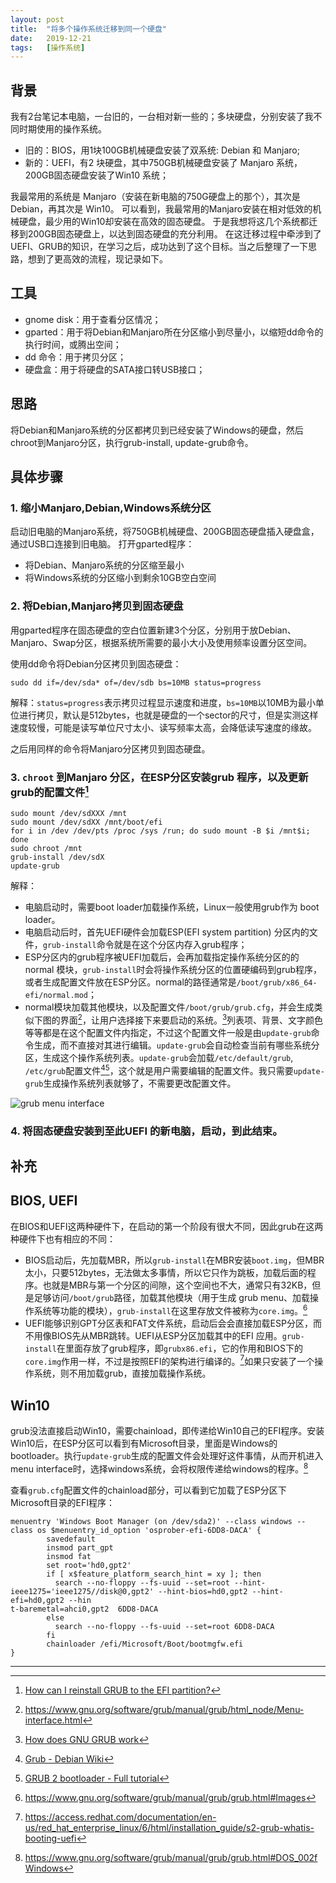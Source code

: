 ```yaml
---
layout: post
title:  "将多个操作系统迁移到同一个硬盘"
date:   2019-12-21
tags:   [操作系统]
---
```


## 背景
我有2台笔记本电脑，一台旧的，一台相对新一些的；多块硬盘，分别安装了我不同时期使用的操作系统。
- 旧的：BIOS，用1块100GB机械硬盘安装了双系统: Debian 和 Manjaro;
- 新的：UEFI，有2 块硬盘，其中750GB机械硬盘安装了 Manjaro 系统，200GB固态硬盘安装了Win10 系统；

我最常用的系统是 Manjaro（安装在新电脑的750G硬盘上的那个），其次是Debian，再其次是 Win10。
可以看到，我最常用的Manjaro安装在相对低效的机械硬盘，最少用的Win10却安装在高效的固态硬盘。
于是我想将这几个系统都迁移到200GB固态硬盘上，以达到固态硬盘的充分利用。
在这迁移过程中牵涉到了UEFI、GRUB的知识，在学习之后，成功达到了这个目标。当之后整理了一下思路，想到了更高效的流程，现记录如下。

## 工具
- gnome disk：用于查看分区情况；
- gparted：用于将Debian和Manjaro所在分区缩小到尽量小，以缩短dd命令的执行时间，或腾出空间；
- dd 命令：用于拷贝分区；
- 硬盘盒：用于将硬盘的SATA接口转USB接口；

## 思路
将Debian和Manjaro系统的分区都拷贝到已经安装了Windows的硬盘，然后chroot到Manjaro分区，执行grub-install, update-grub命令。

## 具体步骤

### 1. 缩小Manjaro,Debian,Windows系统分区
启动旧电脑的Manjaro系统，将750GB机械硬盘、200GB固态硬盘插入硬盘盒，通过USB口连接到旧电脑。
打开gparted程序：
- 将Debian、Manjaro系统的分区缩至最小
- 将Windows系统的分区缩小到剩余10GB空白空间

### 2. 将Debian,Manjaro拷贝到固态硬盘
用gparted程序在固态硬盘的空白位置新建3个分区，分别用于放Debian、Manjaro、Swap分区，根据系统所需要的最小大小及使用频率设置分区空间。


使用dd命令将Debian分区拷贝到固态硬盘：
```
sudo dd if=/dev/sda* of=/dev/sdb bs=10MB status=progress
```
解释：`status=progress`表示拷贝过程显示速度和进度，`bs=10MB`以10MB为最小单位进行拷贝，默认是512bytes，也就是硬盘的一个sector的尺寸，但是实测这样速度较慢，可能是读写单位尺寸太小、读写频率太高，会降低读写速度的缘故。

之后用同样的命令将Manjaro分区拷贝到固态硬盘。

### 3. `chroot` 到Manjaro 分区，在ESP分区安装grub 程序，以及更新grub的配置文件[^1]
```
sudo mount /dev/sdXXX /mnt
sudo mount /dev/sdXX /mnt/boot/efi
for i in /dev /dev/pts /proc /sys /run; do sudo mount -B $i /mnt$i; done
sudo chroot /mnt
grub-install /dev/sdX
update-grub 
```
解释：
- 电脑启动时，需要boot loader加载操作系统，Linux一般使用grub作为 boot loader。
- 电脑启动后时，首先UEFI硬件会加载ESP(EFI system partition) 分区内的文件，`grub-install`命令就是在这个分区内存入grub程序；
- ESP分区内的grub程序被UEFI加载后，会再加载指定操作系统分区的的normal 模块，`grub-install`时会将操作系统分区的位置硬编码到grub程序，或者生成配置文件放在ESP分区。normal的路径通常是`/boot/grub/x86_64-efi/normal.mod`；
- normal模块加载其他模块，以及配置文件`/boot/grub/grub.cfg`，并会生成类似下图的界面[^3]，让用户选择接下来要启动的系统。[^2]列表项、背景、文字颜色等等都是在这个配置文件内指定，不过这个配置文件一般是由`update-grub`命令生成，而不直接对其进行编辑。`update-grub`会自动检查当前有哪些系统分区，生成这个操作系统列表。`update-grub`会加载`/etc/default/grub`, `/etc/grub`配置文件[^4][^5]，这个就是用户需要编辑的配置文件。我只需要`update-grub`生成操作系统列表就够了，不需要更改配置文件。

![grub menu interface](https://forum.manjaro.org/uploads/default/optimized/3X/0/e/0e33a9622f1b71643577695f4836e5ebdefcb1fc_2_668x500.png)

### 4. 将固态硬盘安装到至此UEFI 的新电脑，启动，到此结束。


## 补充
## BIOS, UEFI
在BIOS和UEFI这两种硬件下，在启动的第一个阶段有很大不同，因此grub在这两种硬件下也有相应的不同：
- BIOS启动后，先加载MBR，所以`grub-install`在MBR安装`boot.img`，但MBR太小，只要512bytes，无法做太多事情，所以它只作为跳板，加载后面的程序。也就是MBR与第一个分区的间隙，这个空间也不大，通常只有32KB，但是足够访问`/boot/grub`路径，加载其他模块（用于生成 grub menu、加载操作系统等功能的模块），`grub-install`在这里存放文件被称为`core.img`。[^6]
- UEFI能够识别GPT分区表和FAT文件系统，启动后会会直接加载ESP分区，而不用像BIOS先从MBR跳转。UEFI从ESP分区加载其中的EFI 应用。`grub-install`在里面存放了grub程序，即`grubx86.efi`，它的作用和BIOS下的`core.img`作用一样，不过是按照EFI的架构进行编译的。[^7]如果只安装了一个操作系统，则不用加载grub，直接加载操作系统。

## Win10
grub没法直接启动Win10，需要chainload，即传递给Win10自己的EFI程序。安装Win10后，在ESP分区可以看到有Microsoft目录，里面是Windows的bootloader。执行`update-grub`生成的配置文件会处理好这件事情，从而开机进入menu interface时，选择windows系统，会将权限传递给windows的程序。[^8]

查看`grub.cfg`配置文件的chainload部分，可以看到它加载了ESP分区下Microsoft目录的EFI程序：
```
menuentry 'Windows Boot Manager (on /dev/sda2)' --class windows --class os $menuentry_id_option 'osprober-efi-6DD8-DACA' {
        savedefault
        insmod part_gpt
        insmod fat
        set root='hd0,gpt2'
        if [ x$feature_platform_search_hint = xy ]; then
          search --no-floppy --fs-uuid --set=root --hint-ieee1275='ieee1275//disk@0,gpt2' --hint-bios=hd0,gpt2 --hint-efi=hd0,gpt2 --hin
t-baremetal=ahci0,gpt2  6DD8-DACA
        else
          search --no-floppy --fs-uuid --set=root 6DD8-DACA
        fi
        chainloader /efi/Microsoft/Boot/bootmgfw.efi
}
```

---

[^1]: [How can I reinstall GRUB to the EFI partition?](https://askubuntu.com/a/831241/798614)

[^2]: [How does GNU GRUB work](https://0xax.github.io/grub/)

[^3]: https://www.gnu.org/software/grub/manual/grub/html_node/Menu-interface.html

[^4]: [Grub - Debian Wiki](https://wiki.debian.org/Grub)

[^5]: [GRUB 2 bootloader - Full tutorial](https://www.dedoimedo.com/computers/grub-2.html)

[^6]: https://www.gnu.org/software/grub/manual/grub/grub.html#Images

[^7]: https://access.redhat.com/documentation/en-us/red_hat_enterprise_linux/6/html/installation_guide/s2-grub-whatis-booting-uefi

[^8]: https://www.gnu.org/software/grub/manual/grub/grub.html#DOS_002fWindows
